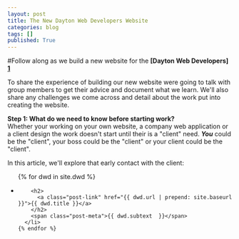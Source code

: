 ```yaml
---
layout: post
title: The New Dayton Web Developers Website
categories: blog
tags: []
published: True
---
```


#Follow along as we build a new website for the **[Dayton Web Developers] [1]**  

To share the experience of building our new website were going to talk with group members to get their advice and document what we learn. We'll also share any challenges we come across and detail about the work put into creating the website.  

**Step 1: What do we need to know before starting work?**  
Whether your working on your own website, a company web application or a client design the work doesn't start until their is a "client" need. ***You*** could be the "client", your boss could be the "client" or your client could be the "client".  

In this article, we'll explore that early contact with the client:  

  <ul class="post-list">
    {% for dwd in site.dwd %}
      <li>
        

        <h2>
          <a class="post-link" href="{{ dwd.url | prepend: site.baseurl }}">{{ dwd.title }}</a>
        </h2>
        <span class="post-meta">{{ dwd.subtext  }}</span>
      </li>
    {% endfor %}
  </ul>


[1]: http://www.meetup.com/Dayton-Web-Developers "Dayton Web Developers"  


